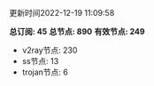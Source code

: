 更新时间2022-12-19 11:09:58

**总订阅: 45**
**总节点: 890**
**有效节点: 249**
- v2ray节点: 230
- ss节点: 13
- trojan节点: 6
